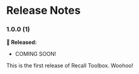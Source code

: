 # Release Notes

### 1.0.0 (1)

**🎉 Released:**
- COMING SOON!

This is the first release of Recall Toolbox. Woohoo!